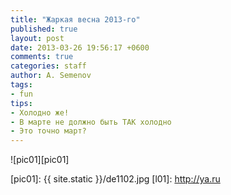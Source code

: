```yaml
---
title: "Жаркая весна 2013-го"
published: true
layout: post
date: 2013-03-26 19:56:17 +0600
comments: true
categories: staff
author: A. Semenov
tags: 
- fun
tips:
- Холодно же! 
- В марте не должно быть ТАК холодно
- Это точно март?
---
```

<!--more-->
![pic01][pic01]

[pic01]: {{ site.static }}/de1102.jpg
[l01]: http://ya.ru
